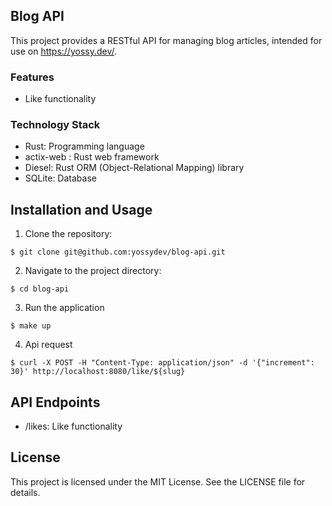 ## Blog API

This project provides a RESTful API for managing blog articles, intended for use on https://yossy.dev/.

### Features

- Like functionality

### Technology Stack

- Rust: Programming language
- actix-web : Rust web framework
- Diesel: Rust ORM (Object-Relational Mapping) library
- SQLite: Database

## Installation and Usage

1. Clone the repository:

```
$ git clone git@github.com:yossydev/blog-api.git
```

2. Navigate to the project directory:

```
$ cd blog-api
```

3. Run the application

```
$ make up
```

4. Api request

```
$ curl -X POST -H "Content-Type: application/json" -d '{"increment": 30}' http://localhost:8080/like/${slug}
```

## API Endpoints

- /likes: Like functionality

## License

This project is licensed under the MIT License. See the LICENSE file for details.
